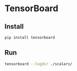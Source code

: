 # TensorBoard

## Install
```bash
pip install tensorboard
```

## Run
```bash
tensorboard --logdir ./scalars/
```
